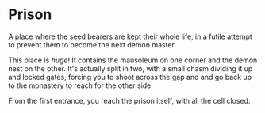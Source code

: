 Prison
======

A place where the seed bearers are kept their whole life,
in a futile attempt to prevent them to become the next 
demon master.

This place is *huge*! It contains the mausoleum on one
corner and the demon nest on the other. It's actually
split in two, with a small chasm dividing it up and 
locked gates, forcing you to shoot across the gap and
and go back up to the monastery to reach for the other
side.

From the first entrance, you reach the prison itself,
with all the cell closed.